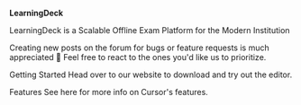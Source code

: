 **LearningDeck**

LearningDeck is a Scalable Offline Exam Platform for the Modern Institution

Creating new posts on the forum for bugs or feature requests is much appreciated 🙂 Feel free to react to the ones you'd like us to prioritize.

Getting Started
Head over to our website to download and try out the editor.

Features
See here for more info on Cursor's features.
